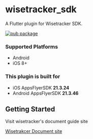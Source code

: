 # wisetracker_sdk

A Flutter plugin for Wisetracker SDK.

[![pub package](https://img.shields.io/pub/v/wisetracker_sdk.svg)](https://pub.dartlang.org/packages/wisetracker_sdk) 

### Supported Platforms

- Android
- iOS 8+

### This plugin is built for

- iOS AppsFlyerSDK **21.3.24**
- Android AppsFlyerSDK **21.3.46**

## Getting Started

Visit wisetracker's document guide site

[Wisetrakcer Document site](http://document.wisetracker.co.kr/v1/docs/sdk/flutter/flutter-install-guide)
